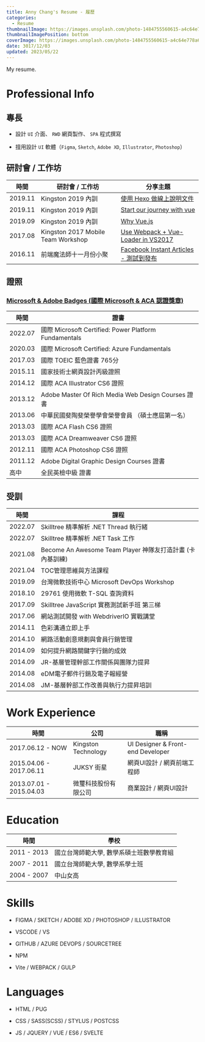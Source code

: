 ```yaml
---
title: Anny Chang's Resume - 履歷
categories:
  - Resume
thumbnailImage: https://images.unsplash.com/photo-1484755560615-a4c64e778a6c?auto=format&fit=crop&w=1360&h=200&q=80&ixid=dW5zcGxhc2guY29tOzs7Ozs%3D
thumbnailImagePosition: bottom
coverImage: https://images.unsplash.com/photo-1484755560615-a4c64e778a6c?auto=format&fit=crop&w=1360&q=80&ixid=dW5zcGxhc2guY29tOzs7Ozs%3D
date: 3017/12/03
updated: 2023/05/22
---
```


My resume.

<!--more-->

# Professional Info

## 專長

* 設計 `UI` 介面、 `RWD` 網頁製作、 `SPA` 程式撰寫

* 擅用設計 `UI` 軟體（`Figma`, `Sketch`, `Adobe XD`, `Illustrator`, `Photoshop`）

## 研討會 / 工作坊
| 時間 | 研討會 / 工作坊 | 分享主題 |
| --- | --- | --- |
| 2019.11 | Kingston 2019 內訓 | [使用 Hexo 做線上說明文件](https://www.canva.com/design/DADpqbMNvJk/kFNwFdNo0_4FFcrbAj53HA/view?utm_content=DADpqbMNvJk&utm_campaign=designshare&utm_medium=link&utm_source=homepage_design_menu) |
| 2019.11 | Kingston 2019 內訓 | [Start our journey with vue](https://www.canva.com/design/DADqB4aQEns/_iyVg0rxO38YU409MwbKIA/view?utm_content=DADqB4aQEns&utm_campaign=designshare&utm_medium=link&utm_source=homepage_design_menu) |
| 2019.09 | Kingston 2019 內訓 | [Why Vue.js](https://www.canva.com/design/DADkDdvRR9A/JzfYMOKl6_2DLqeFH-BOww/view?utm_content=DADkDdvRR9A&utm_campaign=designshare&utm_medium=link&utm_source=sharebutton) |
| 2017.08 | Kingston 2017 Mobile Team Workshop | [Use Webpack + Vue-Loader in VS2017](https://speakerdeck.com/annilla/use-webpack-plus-vue-loader-in-vs2017) |
| 2016.11 | 前端魔法師十一月份小聚 | [Facebook Instant Articles - 測試到發布](https://speakerdeck.com/annilla/facebook-instant-articles-ce-shi-dao-fa-bu) |

## 證照

### [Microsoft & Adobe Badges (國際 Microsoft & ACA 認證獎章)](https://www.youracclaim.com/users/chiao-ni-chang)

| 時間 | 證書 |
| --- | --- |
| 2022.07 | 國際 Microsoft Certified: Power Platform Fundamentals |
| 2020.03 | 國際 Microsoft Certified: Azure Fundamentals |
| 2017.03 | 國際 TOEIC 藍色證書 765分 |
| 2015.11 | 國家技術士網頁設計丙級證照 |
| 2014.12 | 國際 ACA Illustrator CS6 證照 |
| 2013.12 | Adobe Master Of Rich Media Web Design Courses 證書 |
| 2013.06 | 中華民國斐陶斐榮譽學會榮譽會員 （碩士應屆第一名） |
| 2013.03 | 國際 ACA Flash CS6 證照 |
| 2013.03 | 國際 ACA Dreamweaver CS6 證照 |
| 2012.11 | 國際 ACA Photoshop CS6 證照 |
| 2011.12 | Adobe Digital Graphic Design Courses 證書 |
| 高中 | 全民英檢中級 證書 |



## 受訓

| 時間 | 課程 |
| --- | --- |
| 2022.07 | Skilltree 精準解析 .NET Thread 執行緒 |
| 2022.07 | Skilltree 精準解析 .NET Task 工作 |
| 2021.08 | Become An Awesome Team Player 神隊友打造計畫 (卡內基訓練) |
| 2021.04 | TOC管理思維與方法課程 |
| 2019.09 | 台灣微軟技術中心 Microsoft DevOps Workshop |
| 2018.10 | 29761 使用微軟 T-SQL 查詢資料 |
| 2017.09 | Skilltree JavaScript 實務測試新手班 第三梯 |
| 2017.06 | 網站測試開發 with WebdriverIO 實戰講堂 |
| 2014.11 | 色彩溝通立即上手 |
| 2014.10 | 網路活動創意規劃與會員行銷管理 |
| 2014.09 | 如何提升網路關鍵字行銷的成效 |
| 2014.09 | JR-基層管理幹部工作關係與團隊力提昇 |
| 2014.08 | eDM電子郵件行銷及電子報經營 |
| 2014.08 | JM-基層幹部工作改善與執行力提昇培訓 |

# Work​ Experience​​​

| 時間 | 公司 | 職稱 |
| --- | --- | --- |
| 2017.06.12 - NOW | Kingston Technology | UI Designer & Front-end Developer |
| 2015.04.06 - 2017.06.11 | JUKSY 街星 | 網頁UI設計 / 網頁前端工程師 |
| 2013.07.01 - 2015.04.03 | 微璽科技股份有限公司 | 商業設計 / 網頁UI設計 |

# Education

| 時間 | 學校 |
| --- | --- |
| 2011 - 2013 | 國立台灣師範大學, 數學系碩士班數學教育組 |
| 2007 - 2011 | 國立台灣師範大學, 數學系學士班 |
| 2004 - 2007 | 中山女高 |

# Skills

* FIGMA / SKETCH / ADOBE XD / PHOTOSHOP / ILLUSTRATOR

* VSCODE / VS

* GITHUB / AZURE DEVOPS / SOURCETREE

* NPM

* Vite / WEBPACK / GULP

# Languages

* HTML / PUG

* CSS / SASS(SCSS) / STYLUS / POSTCSS

* JS / JQUERY / VUE / ES6 / SVELTE

